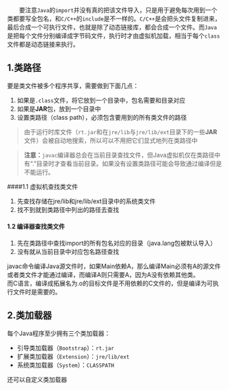 &emsp;&emsp;要注意`Java`的`import`并没有真的把该文件导入，只是用于避免每次用到一个类都要写全包名，和`C/C++`的`include`是不一样的。`C/C++`是会把头文件复制进来，最后合成一个可执行文件，也就是除了动态链接库，都会合成一个文件。而`Java`是把每个文件分别编译成字节码文件，执行时才由虚拟机加载，相当于每个`class`文件都是动态链接来执行。
## 1.类路径
要是类文件被多个程序共享，需要做到下面几点：
1. 如果是`.class`文件，将它放到一个目录中，包名需要和目录对应
2. 如果是**JAR**包，放到一个目录中
3. 设置类路径（class path），必须包含要用到的所有类文件的路径

> 由于运行时库文件（`rt.jar`和在`jre/lib`与`jre/lib/ext`目录下的一些**JAR**文件）会被自动地搜索，所以可以不用把它们显式地列在类路径中

> **注意：**`javac`编译器总会在当前目录查找文件，但Java虚拟机仅在类路径中有“.”目录时才查看当前目录。如果没有设置类路径可能会导致通过编译但是不能运行。

####1.1 虚拟机查找类文件
1. 先查找存储在jre/lib和jre/lib/ext目录中的系统类文件
2. 找不到就到类路径中列出的路径去查找

#### 1.2 编译器查找类文件
1. 先在类路径中查找import的所有包名对应的目录（java.lang包被默认导入）
2. 没有就从当前目录中对应包名路径查找

javac命令编译Java源文件时，如果Main依赖A，那么编译Main必须有A的源文件或者类文件才能通过编译，而编译A则只需要A，因为A没有依赖其他类。  
而C语言，编译成拓展名为.o的目标文件是不用依赖的C文件的，但是编译为可执行文件时是需要的。

## 2.类加载器
每个Java程序至少拥有三个类加载器：
* 引导类加载器（`Bootstrap`）：`rt.jar`
* 扩展类加载器（`Extension`）：`jre/lib/ext`
* 系统类加载器（`System`）：`CLASSPATH`

还可以自定义类加载器
